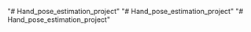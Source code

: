 "# Hand_pose_estimation_project" 
"# Hand_pose_estimation_project" 
"# Hand_pose_estimation_project" 
